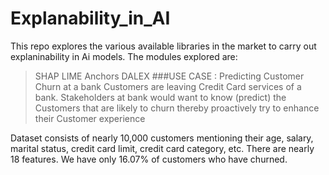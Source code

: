 # Explanability_in_AI

This repo explores the various available libraries in the market to carry out explaninability in Ai models.
The modules explored are:
>SHAP
>LIME
>Anchors
>DALEX
###USE CASE :
Predicting Customer Churn at a bank
Customers are leaving Credit Card services of a bank. Stakeholders at bank would want to know (predict) the Customers that are likely to churn  thereby proactively try to enhance their Customer experience 

Dataset consists of nearly 10,000 customers mentioning their age, salary, marital status, credit card limit, credit card category, etc. There are nearly 18 features.
We have only 16.07% of customers who have churned.
